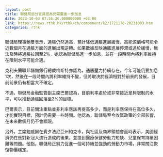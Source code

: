 ```yaml
---
layout: post
title: 聯儲局部分官員認為仍需要進一步加息
date: 2023-10-03 07:56:26.000000000 +08:00
link: https://news.rthk.hk/rthk/ch/component/k2/1721178-20231003.htm
categories: rthk
---
```


聯儲局理事鮑曼表示，通脹仍然過高，預計降低通脹進展緩慢，高能源價格可能令近數個月在通脹方面的進展出現逆轉。如果數據反映通脹進展停滯或過於緩慢，無法及時將通脹拉回至2%，她認為聯儲局進一步加息，並在一段時間內將利率維持在限制水平可能合適。

克利夫蘭聯邦儲備銀行總裁梅斯特亦認為，通脹壓力持續存在，今年可能仍要加息1次，然後在一段時間內將利率維持不變，但將取決於經濟相對於前景的發展，目前前景仍有相當大不確定。

不過，聯儲局金融監管副主席巴爾認為，目前利率處於或非常接近足夠限制的水平，可以推動通脹回落至2%的目標。

巴爾表示，目前關注重點並非利率應該再提高多少，而是利率應保持在高位多久，才能實現目標，預計仍需要一些時間。他認為，聯儲局至今收緊政策的全部影響，在未來數個月仍不會顯現。

另外，主席鮑威爾在賓夕法尼亞州約克市，與社區及商界領袖會面時表示，美國經濟仍在應對新冠大流行造成的後果，並提到醫療保健勞動力短缺、兒童保育持續困難等問題。他指，聯儲局正努力促進一個可持續並強勁的勞動力市場，非常關注恢復物價穩定。
